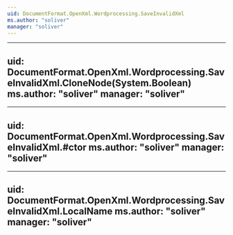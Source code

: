 ```yaml
---
uid: DocumentFormat.OpenXml.Wordprocessing.SaveInvalidXml
ms.author: "soliver"
manager: "soliver"
---
```


---
uid: DocumentFormat.OpenXml.Wordprocessing.SaveInvalidXml.CloneNode(System.Boolean)
ms.author: "soliver"
manager: "soliver"
---

---
uid: DocumentFormat.OpenXml.Wordprocessing.SaveInvalidXml.#ctor
ms.author: "soliver"
manager: "soliver"
---

---
uid: DocumentFormat.OpenXml.Wordprocessing.SaveInvalidXml.LocalName
ms.author: "soliver"
manager: "soliver"
---
